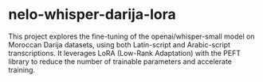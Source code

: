 # nelo-whisper-darija-lora
This project explores the fine-tuning of the openai/whisper-small model on Moroccan Darija datasets, using both Latin-script and Arabic-script transcriptions. It leverages LoRA (Low-Rank Adaptation) with the PEFT library to reduce the number of trainable parameters and accelerate training.
